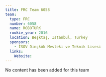 ```yaml
---
title: FRC Team 6058
team:
  type: FRC
  number: 6058
  name: ROBOTURK
  rookie_year: 2016
  location: Beşktaş, Istanbul, Turkey
  sponsors:
    - İSOV Dinçkök Mesleki ve Teknik Lisesi
  links:
    Website: 
---
```

No content has been added for this team
